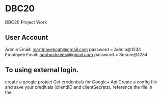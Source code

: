 # DBC20
DBC20 Project Work

User Account
-------------------
Admin Email: martinayeboah@gmail.com password = Admin@1234
Employee Email: adoboahseesi@gmail.com password = Secure@1234

To using external login.
------------------------
create a google project
Get credentials for Google+ Api
Create a config file and save your creditials (cliendID and clientSecrets).
reference the file in the <appSettings file="full file path">
                          </appSettings>
